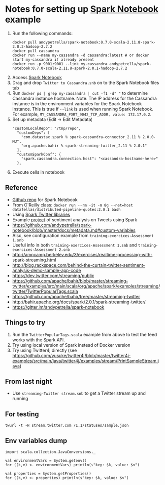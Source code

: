 # Notes for setting up [Spark Notebook](http://spark-notebook.io/) example

1. Run the following commands:
    ```
    docker pull andypetrella/spark-notebook:0.7.0-scala-2.11.8-spark-2.0.2-hadoop-2.7.2
    docker pull cassandra
    docker run --name my-cassandra -d cassandra:latest # or docker start my-cassandra if already present
    docker run -p 9001:9001 --link my-cassandra andypetrella/spark-notebook:0.7.0-scala-2.11.8-spark-2.0.1-hadoop-2.7.2
    ```
1. Access [Spark Notebook](http://localhost:9001)
1. Drag and drop `Twitter to Cassandra.snb` on to the Spark Notebook files tab
1. Run `docker ps | grep my-cassandra | cut -f1 -d" "` to determine Cassandra instance hostname. 
Note: The IP address for the Cassandra instance is in the environment variables for the 
Spark Notebook instance. This is true if `--link` is used when running Spark Notebook. For example,
`MY_CASSANDRA_PORT_9042_TCP_ADDR, value: 172.17.0.2`.
1. Set up metadata (Edit -> Edit Metadata)
    ```
    "customLocalRepo": "/tmp/repo",
      "customDeps": [
        "com.datastax.spark % spark-cassandra-connector_2.11 % 2.0.0-M3",
        "org.apache.bahir % spark-streaming-twitter_2.11 % 2.0.1"
      ],
      "customSparkConf": {
        "spark.cassandra.connection.host": "<cassandra-hostname-here>"
      },
    ```
1. Execute cells in notebook

## Reference
- [Github repo](https://github.com/andypetrella/spark-notebook/) for Spark Notebook 
- From O'Reilly class: `docker run --rm -it -m 8g --net=host datafellas/distributed-pipeline-quotes:2.0.1 bash`
- Using [Spark Twitter libraries](http://bahir.apache.org/docs/spark/current/spark-streaming-twitter/)
- Example [project](https://medium.com/@anicolaspp/spark-streaming-and-twitter-sentiment-analysis-c860938d484#.my55l8ggh) 
of sentiment analysis on Tweets using Spark
- https://github.com/andypetrella/spark-notebook/blob/master/docs/metadata.md#custom-variables
- Also, see configuration example from `training-exercices-Assessment 1.snb`
- Useful info in both `training-exercices-Assessment 1.snb` and `training-exercices-Assessment 2.snb`
- http://ampcamp.berkeley.edu/3/exercises/realtime-processing-with-spark-streaming.html
- http://blog.rackspace.com/behind-the-curtain-twitter-sentiment-analysis-demo-sample-app-code
- https://dev.twitter.com/streaming/public
- https://github.com/apache/bahir/blob/master/streaming-twitter/examples/src/main/scala/org/apache/spark/examples/streaming/twitter/TwitterPopularTags.scala
- https://github.com/apache/bahir/tree/master/streaming-twitter
- http://bahir.apache.org/docs/spark/2.0.1/spark-streaming-twitter/
- https://gitter.im/andypetrella/spark-notebook

## Things to try
1. Run the `TwitterPopularTags.scala` example from above to test the feed works with the Spark API.
1. Try using local version of Spark instead of Docker version
1. Try using Twitter4j directly (see https://github.com/yusuke/twitter4j/blob/master/twitter4j-examples/src/main/java/twitter4j/examples/stream/PrintSampleStream.java)

## From last night
- Use `streaming-Twitter stream.snb` to get a Twitter stream up and running

## For testing
`twurl -t -H stream.twitter.com /1.1/statuses/sample.json`

## Env variables dump
```
import scala.collection.JavaConversions._

val environmentVars = System.getenv()
for ((k,v) <- environmentVars) println(s"key: $k, value: $v")

val properties = System.getProperties()
for ((k,v) <- properties) println(s"key: $k, value: $v")
```